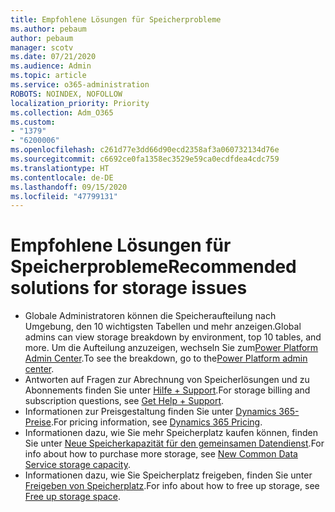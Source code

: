 ```yaml
---
title: Empfohlene Lösungen für Speicherprobleme
ms.author: pebaum
author: pebaum
manager: scotv
ms.date: 07/21/2020
ms.audience: Admin
ms.topic: article
ms.service: o365-administration
ROBOTS: NOINDEX, NOFOLLOW
localization_priority: Priority
ms.collection: Adm_O365
ms.custom:
- "1379"
- "6200006"
ms.openlocfilehash: c261d77e3dd66d90ecd2358af3a060732134d76e
ms.sourcegitcommit: c6692ce0fa1358ec3529e59ca0ecdfdea4cdc759
ms.translationtype: HT
ms.contentlocale: de-DE
ms.lasthandoff: 09/15/2020
ms.locfileid: "47799131"
---
```

# <a name="recommended-solutions-for-storage-issues"></a><span data-ttu-id="0fbb8-102">Empfohlene Lösungen für Speicherprobleme</span><span class="sxs-lookup"><span data-stu-id="0fbb8-102">Recommended solutions for storage issues</span></span>

- <span data-ttu-id="0fbb8-103">Globale Administratoren können die Speicheraufteilung nach Umgebung, den 10 wichtigsten Tabellen und mehr anzeigen.</span><span class="sxs-lookup"><span data-stu-id="0fbb8-103">Global admins can view storage breakdown by environment, top 10 tables, and more.</span></span> <span data-ttu-id="0fbb8-104">Um die Aufteilung anzuzeigen, wechseln Sie zum[Power Platform Admin Center](https://admin.powerplatform.microsoft.com/analytics/d365ce).</span><span class="sxs-lookup"><span data-stu-id="0fbb8-104">To see the breakdown, go to the[Power Platform admin center](https://admin.powerplatform.microsoft.com/analytics/d365ce).</span></span> 
- <span data-ttu-id="0fbb8-105">Antworten auf Fragen zur Abrechnung von Speicherlösungen und zu Abonnements finden Sie unter [Hilfe + Support](https://docs.microsoft.com/dynamics365/customer-engagement/admin/contact-information-microsoft-dynamics-365-online-billing-support).</span><span class="sxs-lookup"><span data-stu-id="0fbb8-105">For storage billing and subscription questions, see [Get Help + Support](https://docs.microsoft.com/dynamics365/customer-engagement/admin/contact-information-microsoft-dynamics-365-online-billing-support).</span></span>
- <span data-ttu-id="0fbb8-106">Informationen zur Preisgestaltung finden Sie unter [Dynamics 365-Preise](https://dynamics.microsoft.com/pricing/).</span><span class="sxs-lookup"><span data-stu-id="0fbb8-106">For pricing information, see [Dynamics 365 Pricing](https://dynamics.microsoft.com/pricing/).</span></span>
- <span data-ttu-id="0fbb8-107">Informationen dazu, wie Sie mehr Speicherplatz kaufen können, finden Sie unter [Neue Speicherkapazität für den gemeinsamen Datendienst](https://go.microsoft.com/fwlink/p/?linkid=2010782).</span><span class="sxs-lookup"><span data-stu-id="0fbb8-107">For info about how to purchase more storage, see [New Common Data Service storage capacity](https://go.microsoft.com/fwlink/p/?linkid=2010782).</span></span>
- <span data-ttu-id="0fbb8-108">Informationen dazu, wie Sie Speicherplatz freigeben, finden Sie unter [Freigeben von Speicherplatz](https://go.microsoft.com/fwlink/p/?linkid=2011105).</span><span class="sxs-lookup"><span data-stu-id="0fbb8-108">For info about how to free up storage, see [Free up storage space](https://go.microsoft.com/fwlink/p/?linkid=2011105).</span></span>